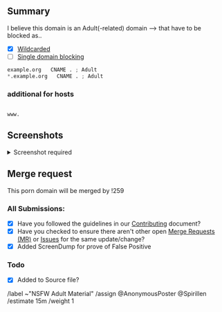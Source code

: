 ## Summary

<!-- Keep any domains in back ticks `(`)`

Screenshot is required within the <details> pane. Leave a blank line before 
and after the image link -->

I believe this domain is an Adult(-related) domain --> that have to 
be blocked as..

- [X] [Wildcarded](source/porno-sites/wildcard.list)
- [ ] [Single domain blocking](source/porno-sites/domains.list)

```python
example.org   CNAME . ; Adult
*.example.org   CNAME . ; Adult
```

### additional for hosts
```shell

www.
```

## Screenshots

<details><Summary>Screenshot required</summary>



</details>

## Merge request
This porn domain will be merged by !259

### All Submissions:
- [x] Have you followed the guidelines in our [Contributing](CONTRIBUTING.md) document?
- [x] Have you checked to ensure there aren't other open
	[Merge Requests (MR)](../merge_requests) or [Issues](../issues) for
	the same update/change?
- [x] Added ScreenDump for prove of False Positive

### Todo
- [x] Added to Source file?

/label ~"NSFW Adult Material"
/assign @AnonymousPoster @Spirillen
/estimate 15m
/weight 1

